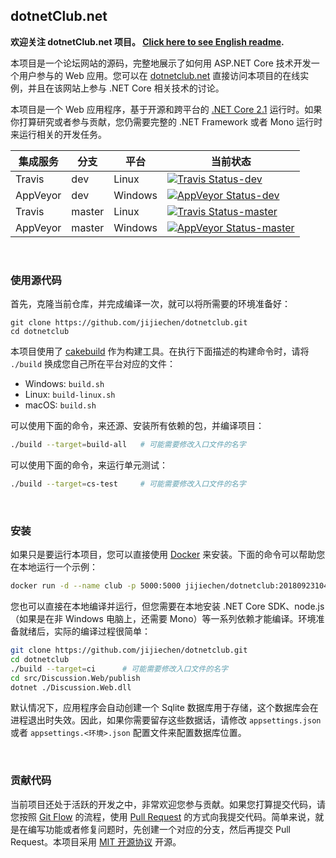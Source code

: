dotnetClub.net
----------------------

**欢迎关注 dotnetClub.net 项目。 [Click here to see English readme](https://github.com/jijiechen/dotnetclub/blob/dev/readme-en.md).**

本项目是一个论坛网站的源码，完整地展示了如何用 ASP.NET Core 技术开发一个用户参与的 Web 应用。您可以在 [dotnetclub.net](http://dotnetclub.net) 直接访问本项目的在线实例，并且在该网站上参与 .NET Core 相关技术的讨论。

本项目是一个 Web 应用程序，基于开源和跨平台的 [.NET Core 2.1](https://www.microsoft.com/net/download/dotnet-core/2.1) 运行时。如果你打算研究或者参与贡献，您仍需要完整的 .NET Framework 或者 Mono 运行时来运行相关的开发任务。 


| 集成服务      | 分支            | 平台       | 当前状态                                                                                                                                                                                             |
|-------------|----------------|----------------|----------------------------------------------------------------------------------------------------------------------------------------------------------------------------------------------------|
| Travis      | dev            | Linux          | [![Travis Status-dev](https://travis-ci.org/jijiechen/dotnetclub.svg?branch=dev)](https://travis-ci.org/jijiechen/dotnetclub/branches)                                                       |
| AppVeyor    | dev            | Windows        | [![AppVeyor Status-dev](https://ci.appveyor.com/api/projects/status/pecgpkageltpj13x/branch/dev?svg=true)](https://ci.appveyor.com/project/jijiechen/dotnetclub/branch/dev)                     |
| Travis      | master         | Linux          | [![Travis Status-master](https://travis-ci.org/jijiechen/dotnetclub.svg?branch=master)](https://travis-ci.org/jijiechen/dotnetclub/branches)                                                 |
| AppVeyor    | master         | Windows        | [![AppVeyor Status-master](https://ci.appveyor.com/api/projects/status/pecgpkageltpj13x/branch/master?svg=true)](https://ci.appveyor.com/project/jijiechen/dotnetclub/branch/master)            |


&nbsp;


### 使用源代码


首先，克隆当前仓库，并完成编译一次，就可以将所需要的环境准备好：


``` 
git clone https://github.com/jijiechen/dotnetclub.git
cd dotnetclub
```

本项目使用了 [cakebuild](https://cakebuild.net) 作为构建工具。在执行下面描述的构建命令时，请将 `./build` 换成您自己所在平台对应的文件：

* Windows: `build.sh`
* Linux: `build-linux.sh`
* macOS: `build.sh`

可以使用下面的命令，来还源、安装所有依赖的包，并编译项目：

```sh
./build --target=build-all   # 可能需要修改入口文件的名字
```

可以使用下面的命令，来运行单元测试：

```sh
./build --target=cs-test     # 可能需要修改入口文件的名字
```

&nbsp;

### 安装


如果只是要运行本项目，您可以直接使用 [Docker](https://www.docker.com/) 来安装。下面的命令可以帮助您在本地运行一个示例：

```sh
docker run -d --name club -p 5000:5000 jijiechen/dotnetclub:201809231041
```

您也可以直接在本地编译并运行，但您需要在本地安装 .NET Core SDK、node.js （如果是在非 Windows 电脑上，还需要 Mono）等一系列依赖才能编译。环境准备就绪后，实际的编译过程很简单：


```sh
git clone https://github.com/jijiechen/dotnetclub.git
cd dotnetclub
./build --target=ci      # 可能需要修改入口文件的名字
cd src/Discussion.Web/publish
dotnet ./Discussion.Web.dll
```

默认情况下，应用程序会自动创建一个 Sqlite 数据库用于存储，这个数据库会在进程退出时失效。因此，如果你需要留存这些数据话，请修改 `appsettings.json` 或者 `appsettings.<环境>.json` 配置文件来配置数据库位置。

&nbsp;

### 贡献代码

当前项目还处于活跃的开发之中，非常欢迎您参与贡献。如果您打算提交代码，请您按照 [Git Flow](http://nvie.com/posts/a-successful-git-branching-model/) 的流程，使用 [Pull Request](https://help.github.com/articles/about-pull-requests/) 的方式向我提交代码。简单来说，就是在编写功能或者修复问题时，先创建一个对应的分支，然后再提交 Pull Request。本项目采用 [MIT 开源协议](https://opensource.org/licenses/MIT) 开源。

&nbsp;

&nbsp;